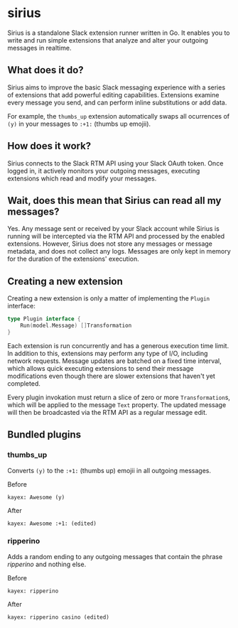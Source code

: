 # sirius
Sirius is a standalone Slack extension runner written in Go. It enables you to write and run simple extensions that analyze and alter your outgoing messages in realtime.

## What does it do?
Sirius aims to improve the basic Slack messaging experience with a series of extensions that add powerful editing capabilities. Extensions examine every message you send, and can perform inline substitutions or add data.

For example, the `thumbs_up` extension automatically swaps all ocurrences of `(y)` in your messages to `:+1:` (thumbs up emojii).

## How does it work?
Sirius connects to the Slack RTM API using your Slack OAuth token. Once logged in, it actively monitors your outgoing messages, executing extensions which read and modify your messages.

## Wait, does this mean that Sirius can read all my messages?
Yes. Any message sent or received by your Slack account while Sirius is running will be intercepted via the RTM API and processed by the enabled extensions. However, Sirius does not store any messages or message metadata, and does not collect any logs. Messages are only kept in memory for the duration of the extensions' execution.

## Creating a new extension
Creating a new extension is only a matter of implementing the `Plugin` interface:
```go
type Plugin interface {
	Run(model.Message) []Transformation
}
```

Each extension is run concurrently and has a generous execution time limit. In addition to this, extensions may perform any type of I/O, including network requests. Message updates are batched on a fixed time interval, which allows quick executing extensions to send their message modifications even though there are slower extensions that haven't yet completed.

Every plugin invokation must return a slice of zero or more `Transformation`s, which will be applied to the message `Text` property. The updated message will then be broadcasted via the RTM API as a regular message edit.

## Bundled plugins

### thumbs_up
Converts `(y)` to the `:+1:` (thumbs up) emojii in all outgoing messages.

Before
```
kayex: Awesome (y)
```

After
```
kayex: Awesome :+1: (edited)
```

### ripperino
Adds a random ending to any outgoing messages that contain the phrase *ripperino* and nothing else.

Before
```
kayex: ripperino
```

After
```
kayex: ripperino casino (edited)
```
